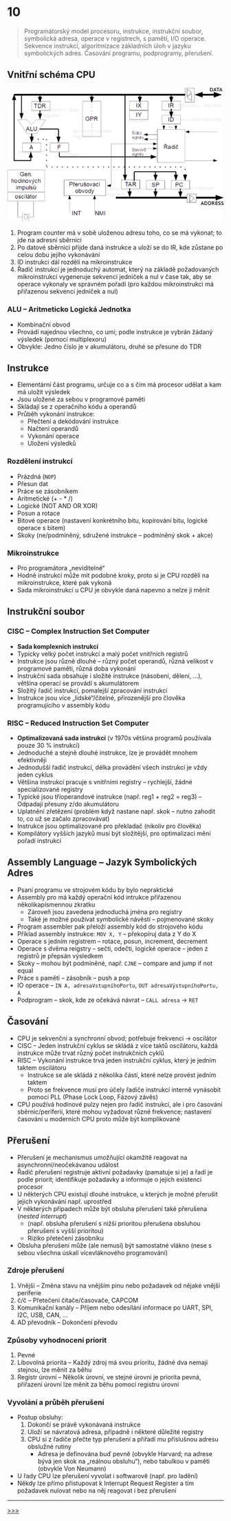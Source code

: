 # 10

> Programátorský model procesoru, instrukce, instrukční soubor, symbolická adresa, operace v registrech, s pamětí, I/O operace. Sekvence instrukcí, algoritmizace základních úloh v jazyku symbolických adres. Časování programu, podprogramy, přerušení.

## Vnitřní schéma CPU

![Vnitřní schéma CPU](./MG/10_01.png)

1. Program counter má v sobě uloženou adresu toho, co se má vykonat; to jde na adresní sběrnici
2. Po datové sběrnici přijde daná instrukce a uloží se do IR, kde zůstane po celou dobu jejího vykonávání
3. ID instrukci dál rozdělí na mikroinstrukce
4. Řadič instrukcí je jednoduchý automat, který na základě požadovaných mikroinstrukcí vygeneruje sekvenci jedniček a nul v čase tak, aby se operace vykonaly ve správném pořadí (pro každou mikroinstrukci má přiřazenou sekvenci jedniček a nul)

### ALU – Aritmeticko Logická Jednotka

* Kombinační obvod
* Provádí najednou všechno, co umí; podle instrukce je vybrán žádaný výsledek (pomocí multiplexoru)
* Obvykle: Jedno číslo je v akumulátoru, druhé se přesune do TDR

## Instrukce

* Elementární část programu, určuje co a s čím má procesor udělat a kam má uložit výsledek
* Jsou uložené za sebou v programové paměti
* Skládají se z operačního kódu a operandů
* Průběh vykonání instrukce:
  * Přečtení a dekódování instrukce
  * Načtení operandů
  * Vykonání operace
  * Uložení výsledků

### Rozdělení instrukcí

* Prázdná (`NOP`)
* Přesun dat
* Práce se zásobníkem
* Aritmetické (+ - * /)
* Logické (NOT AND OR XOR)
* Posun a rotace
* Bitové operace (nastavení konkrétního bitu, kopírování bitu, logické operace s bitem)
* Skoky (ne/podmíněný, sdružené instrukce – podmíněný skok + akce)

### Mikroinstrukce

* Pro programátora „neviditelné“
* Hodně instrukcí může mít podobné kroky, proto si je CPU rozdělí na mikroinstrukce, které pak vykoná
* Sada mikroinstrukcí u CPU je obvykle daná napevno a nelze ji měnit

## Instrukční soubor

### CISC – Complex Instruction Set Computer

* __Sada komplexních instrukcí__
* Typicky velký počet instrukcí a malý počet vnitřních registrů
* Instrukce jsou různě dlouhé – různý počet operandů, různá velikost v programové paměti, různá doba vykonání
* Instrukční sada obsahuje i složité instrukce (násobení, dělení, ...), většina operací se provádí s&nbsp;akumulátorem
* Složitý řadič instrukcí, pomalejší zpracování instrukcí
* Instrukce jsou více „lidské“/čitelné, přirozenější pro člověka programujícího v assembly kódu

### RISC – Reduced Instruction Set Computer

* __Optimalizovaná sada instrukcí__ (v 1970s většina programů používala pouze 30 % instrukcí)
* Jednoduché a stejně dlouhé instrukce, lze je provádět mnohem efektivněji
* Jednodušší řadič instrukcí, délka provádění všech instrukcí je vždy jeden cyklus
* Většina instrukcí pracuje s vnitřními registry – rychlejší, žádné specializované registry
* Typické jsou tříoperandové instrukce (např. reg1 + reg2 = reg3) – Odpadají přesuny z/do akumulátoru
* Uplatnění zřetězení (problém když nastane např. skok – nutno zahodit to, co už se začalo zpracovávat)
* Instrukce jsou optimalizované pro překladač (nikoliv pro člověka)
* Kompilátory vyšších jazyků musí být složitější, pro optimalizaci mění pořadí instrukcí

## Assembly Language – Jazyk Symbolických Adres

* Psaní programu ve strojovém kódu by bylo nepraktické
* Assembly pro má každý operační kód intrukce přiřazenou několikapísmennou zkratku
  * Zároveň jsou zavedena jednoduchá jména pro registry
  * Také je možné používat symbolické návěstí – pojmenované skoky
* Program assembler pak přeloží assembly kód do strojového kódu
* Příklad assembly instrukce: `MOV X, Y` – překopíruj data z Y do X
* Operace s jedním registrem – rotace, posun, increment, decrement
* Operace s dvěma reigstry – sečti, odečti, logické operace – jeden z registrů je přepsán výsledkem
* Skoky – mohou být podmíněné, např. `CJNE` – compare and jump if not equal
* Práce s pamětí – zásobník – push a pop
* IO operace – `IN A, adresaVstupníhoPortu`, `OUT adresaVýstupníhoPortu, A`
* Podprogram – skok, kde ze očekává návrat – `CALL adresa` → `RET`

## Časování

* CPU je sekvenční a synchronní obvod; potřebuje frekvenci → oscilátor
* CISC – Jeden instrukční cyklus se skládá z více taktů oscilátoru, každá instrukce může trvat různý počet instrukčních cyklů
* RISC – Vykonání instrukce trvá jeden instrukční cyklus, který je jedním taktem oscilátoru
  * Instrukce se ale skládá z několika částí, které nelze provést jedním taktem
  * Proto se frekvence musí pro účely řadiče instrukcí interně vynásobit pomocí PLL (Phase Lock Loop, Fázový závěs)
* CPU používá hodinové pulzy nejen pro řadič instrukcí, ale i pro časování sběrnic/periferií, které mohou vyžadovat různé frekvence; nastavení časování u moderních CPU proto může být komplikované

## Přerušení

* Přerušení je mechanismus umožňující okamžitě reagovat na asynchronní/neočekávanou událost
* Řadič přerušení registruje aktivní požadavky (pamatuje si je) a řadí je podle priorit; identifikuje požadavky a informuje o jejich existenci procesor
* U některých CPU existují dlouhé instrukce, u kterých je možné přerušit jejich vykonávání např. uprostřed
* V některých případech může být obsluha přerušení také přerušena (_nested interrupt_)
  * (např. obsluha přerušení s nižší prioritou přerušena obsluhou přerušení s vyšší prioritou)
  * Riziko přetečení zásobníku
* Obsluha přerušení může (ale nemusí) být samostatné vlákno (nese s sebou všechna úskalí vícevláknového programování)

### Zdroje přerušení

1. Vnější – Změna stavu na vnějším pinu nebo požadavek od nějaké vnější periferie
2. č/č – Přetečení čítače/časovače, CAPCOM
3. Komunikační kanály – Příjem nebo odesílání informace po UART, SPI, I2C, USB, CAN, ...
4. AD převodník – Dokončení převodu

### Způsoby vyhodnocení priorit

1. Pevné
2. Libovolná priorita – Každý zdroj má svou prioritu, žádné dva nemají stejnou, lze měnit za běhu
3. Registr úrovní – Několik úrovní, ve stejné úrovni je priorita pevná, přiřazení úrovní lze měnit za běhu pomocí registru úrovní

### Vyvolání a průběh přerušení

* Postup obsluhy:
  1. Dokončí se právě vykonávaná instrukce
  2. Uloží se návratová adresa, případně i některé důležité registry
  3. CPU si z řadiče přečte typ přerušení a přiřadí mu příslušnou adresu obslužné rutiny
     * Adresa je definována buď pevně (obvykle Harvard; na adrese bývá jen skok na „reálnou obsluhu“), nebo tabulkou v paměti (obvykle Von Neumann)
* U řady CPU lze přerušení vyvolat i softwarově (např. pro ladění)
* Někdy lze přímo přistupovat k Interrupt Request Register a tím požadavek nulovat nebo na něj reagovat i bez přerušení

---
[>>>](./11.MD)
